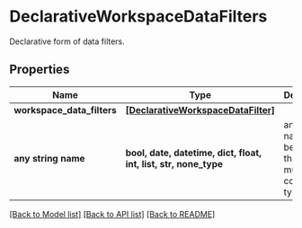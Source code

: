 # DeclarativeWorkspaceDataFilters

Declarative form of data filters.

## Properties
Name | Type | Description | Notes
------------ | ------------- | ------------- | -------------
**workspace_data_filters** | [**[DeclarativeWorkspaceDataFilter]**](DeclarativeWorkspaceDataFilter.md) |  | 
**any string name** | **bool, date, datetime, dict, float, int, list, str, none_type** | any string name can be used but the value must be the correct type | [optional]

[[Back to Model list]](../README.md#documentation-for-models) [[Back to API list]](../README.md#documentation-for-api-endpoints) [[Back to README]](../README.md)


